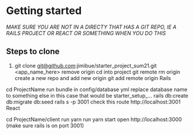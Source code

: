# Getting started

*MAKE SURE YOU ARE NOT IN A DIRECTY THAT HAS A GIT REPO, IE A RAILS PROJECT OR REACT OR SOMETHING WHEN YOU DO THIS*

## Steps to clone

1. git clone git@github.com:jimibue/starter_project_sum21.git <app_name_here>
remove origin
cd into project
git remote rm origin
create a new repo and add new origin
git add remote origin
Rails

cd ProjectName
run bundle
in config/database yml replace database name to something else
in this case that would be starter_setup_...
rails db:create db:migrate db:seed
rails s -p 3001
check this route http://localhost:3001
React

cd ProjectName/client
run yarn
run yarn start
open http://localhost:3000 (make sure rails is on port 3001)
